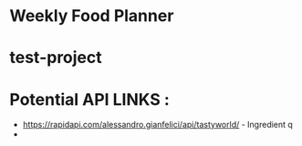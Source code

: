 # Weekly Food Planner

# test-project


# Potential API LINKS : 
* https://rapidapi.com/alessandro.gianfelici/api/tastyworld/ - Ingredient q
* 

